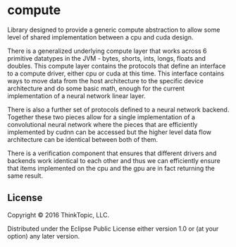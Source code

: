 # compute

Library designed to provide a generic compute abstraction to allow
some level of shared implementation between a cpu and cuda design.


There is a generalized underlying compute layer that works across 6
primitive datatypes in the JVM - bytes, shorts, ints, longs, floats
and doubles. This compute layer contains the protocols that define an
interface to a compute driver, either cpu or cuda at this time. This
interface contains ways to move data from the host architecture to the
specific device architecture and do some basic math, enough for the
current implementation of a neural network linear layer.

There is also a further set of protocols defined to a neural network
backend. Together these two pieces allow for a single implementation
of a convolutional neural network where the pieces that are
efficiently implemented by cudnn can be accessed but the higher level
data flow architecture can be identical between both of them.

There is a verification component that ensures that different drivers
and backends work identical to each other and thus we can efficiently
ensure that items implemented on the cpu and the gpu are in fact
returning the same result.


## License

Copyright © 2016 ThinkTopic, LLC.

Distributed under the Eclipse Public License either version 1.0 or (at
your option) any later version.
